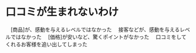 # 口コミが生まれないわけ
　[商品]が、感動を与えるレベルではなかった
　接客などが、感動を与えるレベルではなかった
　[価格]が安いなど、驚くポイントがなかった
　口コミをしてくれるお客様を追い出してしまった
